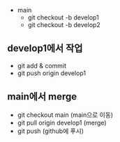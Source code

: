 - main
  - git checkout -b develop1
  - git checkout -b develop2

## develop1에서 작업

- git add & commit
- git push origin develop1

## main에서 merge

- git checkout main (main으로 이동)
- git pull origin develop1 (merge)
- git push (github에 푸시)
